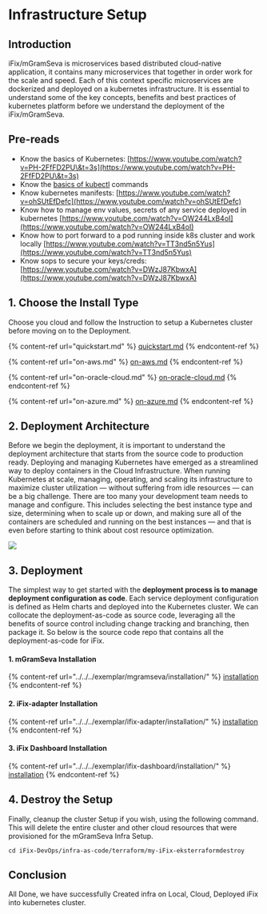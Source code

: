 # Infrastructure Setup

## Introduction

iFix/mGramSeva is microservices based distributed cloud-native application, it contains many microservices that together in order work for the scale and speed. Each of this context specific microservices are dockerized and deployed on a kubernetes infrastructure. It is essential to understand some of the key concepts, benefits and best practices of kubernetes platform before we understand the deployment of the iFix/mGramSeva.  &#x20;

## Pre-reads <a href="pre-read" id="pre-read"></a>

* Know the basics of Kubernetes: [https://www.youtube.com/watch?v=PH-2FfFD2PU\&t=3s](https://www.youtube.com/watch?v=PH-2FfFD2PU\&t=3s)​
* Know the [basics of kubectl](https://www.tutorialspoint.com/kubernetes/kubernetes\_kubectl\_commands.htm) commands
* Know kubernetes manifests: [https://www.youtube.com/watch?v=ohSUtEfDefc](https://www.youtube.com/watch?v=ohSUtEfDefc)​
* Know how to manage env values, secrets of any service deployed in kubernetes [https://www.youtube.com/watch?v=OW244LxB4oI](https://www.youtube.com/watch?v=OW244LxB4oI)​
* Know how to port forward to a pod running inside k8s cluster and work locally [https://www.youtube.com/watch?v=TT3nd5n5Yus](https://www.youtube.com/watch?v=TT3nd5n5Yus)​
* Know sops to secure your keys/creds: [https://www.youtube.com/watch?v=DWzJ87KbwxA](https://www.youtube.com/watch?v=DWzJ87KbwxA)​

## 1. Choose the Install Type <a href="v-1-choose-the-cloud-1" id="v-1-choose-the-cloud-1"></a>

Choose you cloud and follow the Instruction to setup a Kubernetes cluster before moving on to the Deployment.

{% content-ref url="quickstart.md" %}
[quickstart.md](quickstart.md)
{% endcontent-ref %}

{% content-ref url="on-aws.md" %}
[on-aws.md](on-aws.md)
{% endcontent-ref %}

{% content-ref url="on-oracle-cloud.md" %}
[on-oracle-cloud.md](on-oracle-cloud.md)
{% endcontent-ref %}

{% content-ref url="on-azure.md" %}
[on-azure.md](on-azure.md)
{% endcontent-ref %}

## 2. Deployment Architecture <a href="v-1-choose-the-cloud" id="v-1-choose-the-cloud"></a>

Before we begin the deployment, it is important to understand the deployment architecture that starts from the source code to production ready. Deploying and managing Kubernetes have emerged as a streamlined way to deploy containers in the Cloud Infrastructure. When running Kubernetes at scale, managing, operating, and scaling its infrastructure to maximize cluster utilization — without suffering from idle resources — can be a big challenge. There are too many your development team needs to manage and configure. This includes selecting the best instance type and size, determining when to scale up or down, and making sure all of the containers are scheduled and running on the best instances — and that is even before starting to think about cost resource optimization.

![](https://lh4.googleusercontent.com/JkymqACmPBvb3Y77UrqghaQifq1YYC\_IfujLtK9eaXcIcMwvkBBx0thuGO7UD2BssAflbyyE2u9teNkqKLywDet09cl0fVO6GfgqFnRjUIRSLahvj5v7mT97sl8MKuYcFj2qfntM8Zs=s0)

## 3. Deployment

The simplest way to get started with the **deployment process **is to manage deployment** configuration as code**. Each service deployment configuration is defined as Helm charts and deployed into the Kubernetes cluster. We can collocate the deployment-as-code as source code, leveraging all the benefits of source control including change tracking and branching, then package it. So below is the source code repo that contains all the deployment-as-code for iFix.

#### 1. mGramSeva Installation

{% content-ref url="../../../exemplar/mgramseva/installation/" %}
[installation](../../../exemplar/mgramseva/installation/)
{% endcontent-ref %}

#### 2. iFix-adapter Installation

{% content-ref url="../../../exemplar/ifix-adapter/installation/" %}
[installation](../../../exemplar/ifix-adapter/installation/)
{% endcontent-ref %}

#### 3. iFix Dashboard Installation

{% content-ref url="../../../exemplar/ifix-dashboard/installation/" %}
[installation](../../../exemplar/ifix-dashboard/installation/)
{% endcontent-ref %}



## 4. Destroy the Setup <a href="5-destroy-the-cluster" id="5-destroy-the-cluster"></a>

Finally, cleanup the cluster Setup if you wish, using the following command. This will delete the entire cluster and other cloud resources that were provisioned for the mGramSeva Infra Setup.

```
cd iFix-DevOps/infra-as-code/terraform/my-iFix-eksterraformdestroy​
```

## Conclusion <a href="conclusion" id="conclusion"></a>

All Done, we have successfully Created infra on Local, Cloud, Deployed iFix into kubernetes cluster.
